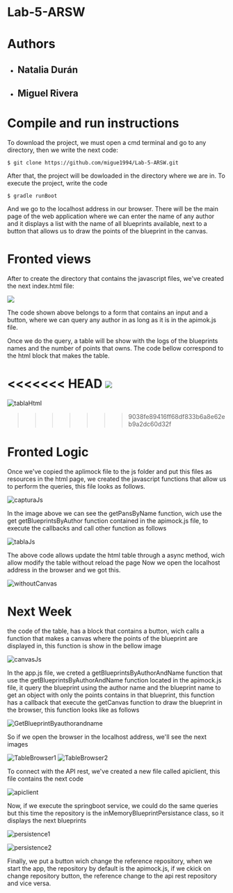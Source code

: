 # Lab-5-ARSW

# Authors

- ## Natalia Durán
- ## Miguel Rivera

# Compile and run instructions

To download the project, we must open a cmd terminal and go to any directory, then we write the next code:

```$ git clone https://github.com/migue1994/Lab-5-ARSW.git```

After that, the project will be dowloaded in the directory where we are in.
To execute the project, write the code

```$ gradle runBoot```

And we go to the localhost address in our browser. There will be the main page of the web application where we can enter the name of any author and it displays a list with the name of all blueprints available, next to a button that allows us to draw the points of the blueprint in the canvas.

# Fronted views

After to create the directory that contains the javascript files, we've created the next index.html file:

![](https://github.com/migue1994/Lab-5-ARSW/blob/master/src/main/resources/img/formulario.PNG)

The code shown above belongs to a form that contains an input and a button, where we can query any author in as long as it is in the apimok.js file.

Once we do the query, a table will be show with the logs of the blueprints names and the number of points that owns. The code bellow correspond to the html block that makes the table.

<<<<<<< HEAD
![](img/tabla_html.PNG)
=======
![tablaHtml](https://github.com/migue1994/Lab-5-ARSW/blob/master/src/main/resources/img/tabla_html.PNG)
>>>>>>> 9038fe89416ff68df833b6a8e62eb9a2dc60d32f

# Fronted Logic

Once we've copied the aplimock file to the js folder and put this files as resources in the html page, we created the javascript functions that allow us to perform the queries, this file looks as follows.

![capturaJs](https://github.com/migue1994/Lab-5-ARSW/blob/master/src/main/resources/img/capturaJs.PNG)

In the image above we can see the getPansByName function, wich use the get getBlueprintsByAuthor function contained in the apimock.js file, to execute the callbacks and call other function as follows

![tablaJs](https://github.com/migue1994/Lab-5-ARSW/blob/master/src/main/resources/img/tableJs.PNG)

The above code allows update the html table through a async method, wich allow modify the table without reload the page
Now we open the localhost address in the browser and we got this.

![withoutCanvas](https://github.com/migue1994/Lab-5-ARSW/blob/master/src/main/resources/img/withoutCanvas.PNG)



# Next Week

the code of the table, has a block that contains a button, wich calls a function that makes a canvas where the points of the blueprint are displayed in, this function is show in the bellow image

![canvasJs](https://github.com/migue1994/Lab-5-ARSW/blob/master/src/main/resources/img/canvasJs.PNG)

In the app.js file, we creted a getBlueprintsByAuthorAndName function that use the getBlueprintsByAuthorAndName function located in the apimock.js file, it query the blueprint using the author name and the blueprint name to get an object with only the points contains in that blueprint, this function has a callback that execute the getCanvas function to draw the blueprint in the browser, this function looks like as follows

![GetBlueprintByauthorandname](https://github.com/migue1994/Lab-5-ARSW/blob/master/src/main/resources/img/getBlueprintByAuthorAndName.PNG)

So if we open the browser in the localhost address, we'll see the next images

![TableBrowser1](https://github.com/migue1994/Lab-5-ARSW/blob/master/src/main/resources/img/tableBrowser1.PNG)
![TableBrowser2](https://github.com/migue1994/Lab-5-ARSW/blob/master/src/main/resources/img/tableBrowser2.PNG)

To connect with the API rest, we've created a new file called apiclient, this file contains the next code

![apiclient](https://github.com/migue1994/Lab-5-ARSW/blob/master/src/main/resources/img/Apiclient.PNG)

Now, if we execute the springboot service, we could do the same queries but this time the repository is the inMemoryBlueprintPersistance class, so it displays the next blueprints

![persistence1](https://github.com/migue1994/Lab-5-ARSW/blob/master/src/main/resources/img/persistance1.PNG)

![persistence2](https://github.com/migue1994/Lab-5-ARSW/blob/master/src/main/resources/img/persistance%202.PNG)

Finally, we put a button wich change the reference repository, when we start the app, the repository by default is the apimock.js, if we ckick on change repository button, the reference change to the api rest repository and vice versa.
